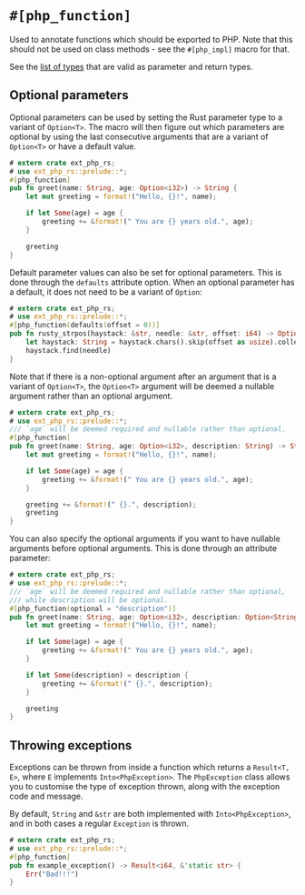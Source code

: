 # `#[php_function]`

Used to annotate functions which should be exported to PHP. Note that this
should not be used on class methods - see the `#[php_impl]` macro for that.

See the [list of types](../types/index.md) that are valid as parameter and
return types.

## Optional parameters

Optional parameters can be used by setting the Rust parameter type to a variant
of `Option<T>`. The macro will then figure out which parameters are optional by
using the last consecutive arguments that are a variant of `Option<T>` or have a
default value.

```rust
# extern crate ext_php_rs;
# use ext_php_rs::prelude::*;
#[php_function]
pub fn greet(name: String, age: Option<i32>) -> String {
    let mut greeting = format!("Hello, {}!", name);

    if let Some(age) = age {
        greeting += &format!(" You are {} years old.", age);
    }

    greeting
}
```

Default parameter values can also be set for optional parameters. This is done
through the `defaults` attribute option. When an optional parameter has a
default, it does not need to be a variant of `Option`:

```rust
# extern crate ext_php_rs;
# use ext_php_rs::prelude::*;
#[php_function(defaults(offset = 0))]
pub fn rusty_strpos(haystack: &str, needle: &str, offset: i64) -> Option<usize> {
    let haystack: String = haystack.chars().skip(offset as usize).collect();
    haystack.find(needle)
}
```

Note that if there is a non-optional argument after an argument that is a
variant of `Option<T>`, the `Option<T>` argument will be deemed a nullable
argument rather than an optional argument.

```rust
# extern crate ext_php_rs;
# use ext_php_rs::prelude::*;
/// `age` will be deemed required and nullable rather than optional.
#[php_function]
pub fn greet(name: String, age: Option<i32>, description: String) -> String {
    let mut greeting = format!("Hello, {}!", name);

    if let Some(age) = age {
        greeting += &format!(" You are {} years old.", age);
    }

    greeting += &format!(" {}.", description);
    greeting
}
```

You can also specify the optional arguments if you want to have nullable
arguments before optional arguments. This is done through an attribute
parameter:

```rust
# extern crate ext_php_rs;
# use ext_php_rs::prelude::*;
/// `age` will be deemed required and nullable rather than optional,
/// while description will be optional.
#[php_function(optional = "description")]
pub fn greet(name: String, age: Option<i32>, description: Option<String>) -> String {
    let mut greeting = format!("Hello, {}!", name);

    if let Some(age) = age {
        greeting += &format!(" You are {} years old.", age);
    }

    if let Some(description) = description {
        greeting += &format!(" {}.", description);
    }

    greeting
}
```

## Throwing exceptions

Exceptions can be thrown from inside a function which returns a `Result<T, E>`,
where `E` implements `Into<PhpException>`. The `PhpException` class allows you
to customise the type of exception thrown, along with the exception code and
message.

By default, `String` and `&str` are both implemented with `Into<PhpException>`,
and in both cases a regular `Exception` is thrown.

```rust
# extern crate ext_php_rs;
# use ext_php_rs::prelude::*;
#[php_function]
pub fn example_exception() -> Result<i64, &'static str> {
    Err("Bad!!!")
}
```
